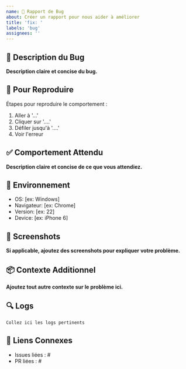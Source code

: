 ```yaml
---
name: 🐛 Rapport de Bug
about: Créer un rapport pour nous aider à améliorer
title: 'fix: '
labels: 'bug'
assignees: ''
---
```


## 📝 Description du Bug

**Description claire et concise du bug.**

## 🔄 Pour Reproduire

Étapes pour reproduire le comportement :

1. Aller à '...'
2. Cliquer sur '....'
3. Défiler jusqu'à '....'
4. Voir l'erreur

## ✅ Comportement Attendu

**Description claire et concise de ce que vous attendiez.**

## 📱 Environnement

- OS: [ex: Windows]
- Navigateur: [ex: Chrome]
- Version: [ex: 22]
- Device: [ex: iPhone 6]

## 📸 Screenshots

**Si applicable, ajoutez des screenshots pour expliquer votre problème.**

## 📦 Contexte Additionnel

**Ajoutez tout autre contexte sur le problème ici.**

## 🔍 Logs

```
Collez ici les logs pertinents
```

## 🔗 Liens Connexes

- Issues liées : #
- PR liées : #
